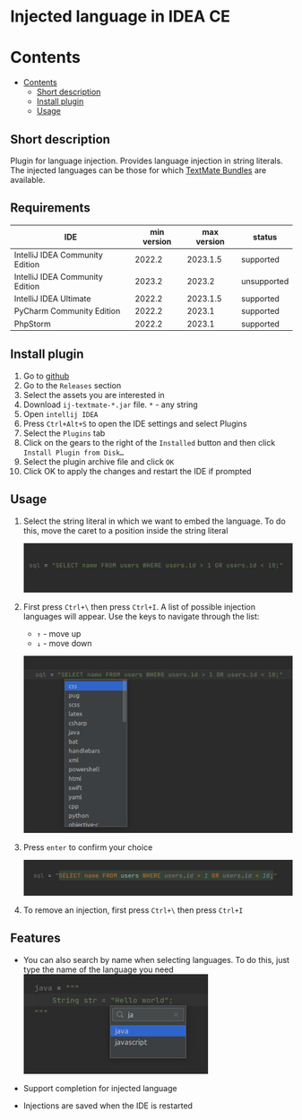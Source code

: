 # Injected language in IDEA CE

# Contents

- [Contents](#contents)
    - [Short description](#short-description)
    - [Install plugin](#install-plugin)
    - [Usage](#usage)

## Short description

Plugin for language injection. Provides language injection in string literals. The injected languages can be those for
which [TextMate Bundles](https://www.jetbrains.com/help/webstorm/tutorial-using-textmate-bundles.html) are available.

## Requirements

| IDE                             | min version | max version | status      |
|---------------------------------|-------------|-------------|-------------|
| IntelliJ IDEA Community Edition | 2022.2      | 2023.1.5    | supported   |
| IntelliJ IDEA Community Edition | 2023.2      | 2023.2      | unsupported |
| IntelliJ IDEA Ultimate          | 2022.2      | 2023.1.5    | supported   |
| PyCharm Community Edition       | 2022.2      | 2023.1      | supported   |
| PhpStorm                        | 2022.2      | 2023.1      | supported   |

## Install plugin

1. Go to [github](https://github.com/SuduIDE/ij-textmate)
2. Go to the `Releases` section
3. Select the assets you are interested in
4. Download `ij-textmate-*.jar` file. `*` - any string
5. Open `intellij IDEA`
6. Press `Ctrl+Alt+S` to open the IDE settings and select Plugins
7. Select the `Plugins` tab
8. Click on the gears to the right of the `Installed` button and then click `Install Plugin from Disk…`
9. Select the plugin archive file and click `OK`
10. Click OK to apply the changes and restart the IDE if prompted

## Usage

1. Select the string literal in which we want to embed the language. To do this, move the caret to a position inside the
   string literal

   ![string literal without injection](images/without_injection.png)

2. First press `Ctrl+\` then press `Ctrl+I`. A list of possible injection languages will appear. Use the keys to
   navigate through the list:
    - `↑` - move up
    - `↓` - move down

   ![select language](images/select_language.png)
3. Press `enter` to confirm your choice

   ![with injection](images/with_injection.png)

4. To remove an injection, first press `Ctrl+\` then press `Ctrl+I`

## Features

- You can also search by name when selecting languages. To do this, just type the name of the language you need
  ![search_language](images/search_language.png)

- Support completion for injected language

- Injections are saved when the IDE is restarted
